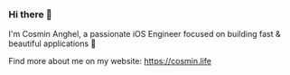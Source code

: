 ### Hi there 👋

I'm Cosmin Anghel, a passionate iOS Engineer focused on building fast & beautiful applications 🚀

Find more about me on my website: https://cosmin.life
